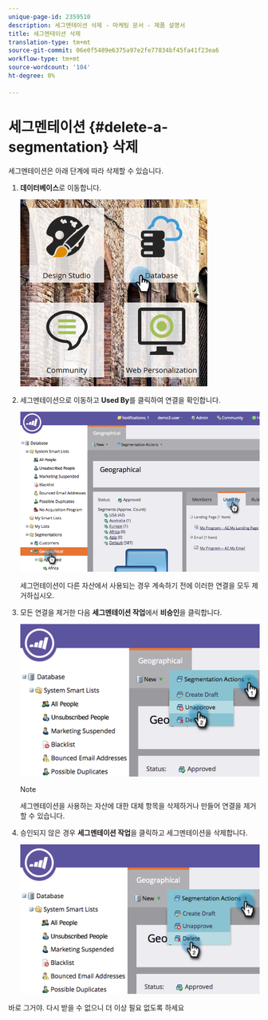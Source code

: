 ```yaml
---
unique-page-id: 2359510
description: 세그멘테이션 삭제 - 마케팅 문서 - 제품 설명서
title: 세그멘테이션 삭제
translation-type: tm+mt
source-git-commit: 06e0f5489e6375a97e2fe77834bf45fa41f23ea6
workflow-type: tm+mt
source-wordcount: '104'
ht-degree: 0%

---
```



# 세그멘테이션 {#delete-a-segmentation} 삭제

세그멘테이션은 아래 단계에 따라 삭제할 수 있습니다.

1. **데이터베이스**&#x200B;로 이동합니다.

   ![](assets/image2017-3-28-14-3a55-3a26.png)

1. 세그멘테이션으로 이동하고 **Used By**&#x200B;를 클릭하여 연결을 확인합니다.

   ![](assets/image2017-3-28-15-3a51-3a8.png)

   세그먼테이션이 다른 자산에서 사용되는 경우 계속하기 전에 이러한 연결을 모두 제거하십시오.

1. 모든 연결을 제거한 다음 **세그멘테이션 작업**&#x200B;에서 **비승인**&#x200B;을 클릭합니다.

   ![](assets/image2017-3-28-15-3a51-3a30.png)

   >[!NOTE]
   >
   >세그멘테이션을 사용하는 자산에 대한 대체 항목을 삭제하거나 만들어 연결을 제거할 수 있습니다.

1. 승인되지 않은 경우 **세그멘테이션 작업**&#x200B;을 클릭하고 세그멘테이션을 삭제합니다.

   ![](assets/image2017-3-28-15-3a51-3a46.png)

바로 그거야. 다시 받을 수 없으니 더 이상 필요 없도록 하세요
